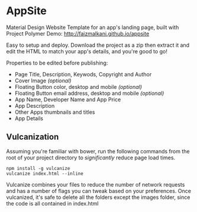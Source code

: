 AppSite
===========================


Material Design Website Template for an app's landing page, built with Project Polymer 
Demo: http://faizmalkani.github.io/appsite

Easy to setup and deploy. 
Download the project as a zip then extract it and edit the HTML to match your app's details, and you're good to go!


Properties to be edited before publishing:
- Page Title, Description, Keywods, Copyright and Author
- Cover Image *(optional)*
- Floating Button color, desktop and mobile *(optional)*
- Floating Button email address, desktop and mobile *(optional)*
- App Name, Developer Name and App Price
- App Description
- Other Apps thumbnails and titles
- App Details


## Vulcanization
Assuming you're familiar with bower, run the following commands from the root of your project directory to *significantly* reduce page load times.

    npm install -g vulcanize
    vulcanize index.html --inline
    
Vulcanize combines your files to reduce the number of network requests and has a number of flags you can tweak based on your preferences. Once vulcanized, it's safe to delete all the folders except the images folder, since the code is all contained in index.html     
